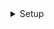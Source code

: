 <details>
<summary>Setup</summary>

```js
// npm install react-router-dom@6
// npm install react-icons --save
// Testing commit
```

</details>
